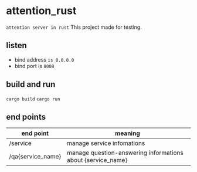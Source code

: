 # attention_rust
`attention server in rust`
This project made for testing.

## listen

- bind address `is 0.0.0.0`
- bind port is `8008`

## build and run

`cargo build`
`cargo run`

## end points

| end point | meaning |
| - | - |
| /service | manage service infomations |
| /qa{service_name} | manage question-answering informations about {service_name} |

